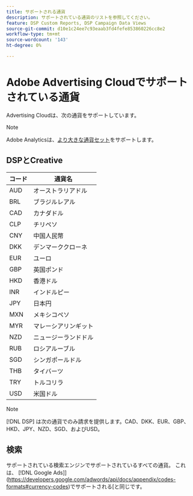 ```yaml
---
title: サポートされる通貨
description: サポートされている通貨のリストを参照してください。
feature: DSP Custom Reports, DSP Campaign Data Views
source-git-commit: d10e1c24ee7c93eaab3fd4fefe853860226cc8e2
workflow-type: tm+mt
source-wordcount: '143'
ht-degree: 0%

---
```



# Adobe Advertising Cloudでサポートされている通貨

Advertising Cloudは、次の通貨をサポートしています。

>[!NOTE]
>
>Adobe Analyticsは、[より大きな通貨セット](https://experienceleague.adobe.com/docs/analytics/admin/admin-tools/currency.html)をサポートします。

## DSPとCreative

| コード | 通貨名 |
| ------ | -------------- |
| AUD | オーストラリアドル |
| BRL | ブラジルレアル |
| CAD | カナダドル |
| CLP | チリペソ |
| CNY | 中国人民幣 |
| DKK | デンマーククローネ |
| EUR | ユーロ |
| GBP | 英国ポンド |
| HKD | 香港ドル |
| INR | インドルピー |
| JPY | 日本円 |
| MXN | メキシコペソ |
| MYR | マレーシアリンギット |
| NZD | ニュージーランドドル |
| RUB | ロシアルーブル |
| SGD | シンガポールドル |
| THB | タイバーツ |
| TRY | トルコリラ |
| USD | 米国ドル |

>[!NOTE]
>
> [!DNL DSP] は次の通貨でのみ請求を提供します。CAD、DKK、EUR、GBP、HKD、JPY、NZD、SGD、およびUSD。

## 検索

サポートされている検索エンジンでサポートされているすべての通貨。 これは、 [!DNL Google Ads]](https://developers.google.com/adwords/api/docs/appendix/codes-formats#currency-codes)でサポートされる[と同じです。
